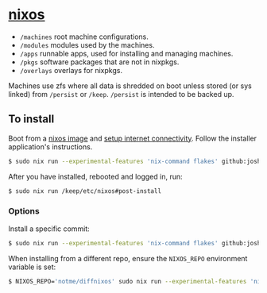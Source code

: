 # [nixos](https://www.stilldrinking.org/programming-sucks)

- `/machines` root machine configurations.
- `/modules` modules used by the machines.
- `/apps` runnable apps, used for installing and managing machines.
- `/pkgs` software packages that are not in nixpkgs.
- `/overlays` overlays for nixpkgs.

Machines use zfs where all data is shredded on boot unless stored (or sys
linked) from `/persist` or `/keep`. `/persist` is intended to be backed up.

## To install

Boot from a [nixos image](https://nixos.org/download.html) and [setup internet
connectivity](https://nixos.wiki/wiki/NixOS_Installation_Guide#Wireless). Follow
the installer application's instructions.

```bash
$ sudo nix run --experimental-features 'nix-command flakes' github:joshvanl/nixos#install
```

After you have installed, rebooted and logged in, run:

```bash
$ sudo nix run /keep/etc/nixos#post-install
```

### Options

Install a specific commit:

```bash
$ sudo nix run --experimental-features 'nix-command flakes' github:joshvanl/nixos/9914fa7#install
```

When installing from a different repo, ensure the `NIXOS_REPO` environment
variable is set:

```bash
$ NIXOS_REPO='notme/diffnixos' sudo nix run --experimental-features 'nix-command flakes' github:notme/diffnixos#install
```
